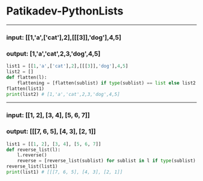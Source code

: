 # Patikadev-PythonLists

***

### input: [[1,'a',['cat'],2],[[[3]],'dog'],4,5]
### output: [1,'a','cat',2,3,'dog',4,5]

```python
list1 = [[1,'a',['cat'],2],[[[3]],'dog'],4,5]
list2 = []
def flatten(l):
    flattening = [flatten(sublist) if type(sublist) == list else list2.append(sublist) for sublist in l]
flatten(list1)
print(list2) # [1,'a','cat',2,3,'dog',4,5]
```

***

### input: [[1, 2], [3, 4], [5, 6, 7]]
### output: [[[7, 6, 5], [4, 3], [2, 1]]

```python
list1 = [[1, 2], [3, 4], [5, 6, 7]]
def reverse_list(l):
    l.reverse()
    reverse = [reverse_list(sublist) for sublist in l if type(sublist) == list]
reverse_list(list1)
print(list1) # [[[7, 6, 5], [4, 3], [2, 1]]
```
